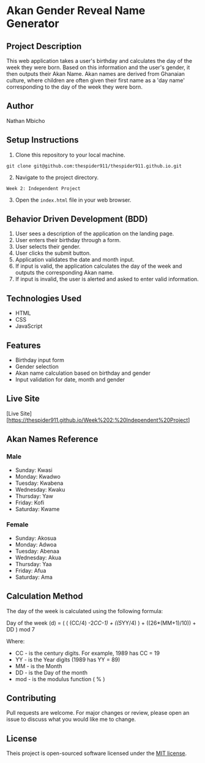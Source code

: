 # Akan Gender Reveal Name Generator

## Project Description
This web application takes a user's birthday and calculates the day of the week they were born. Based on this information and the user's gender, it then outputs their Akan Name. Akan names are derived from Ghanaian culture, where children are often given their first name as a 'day name' corresponding to the day of the week they were born.

## Author
Nathan Mbicho

## Setup Instructions
1. Clone this repository to your local machine.
```
git clone git@github.com:thespider911/thespider911.github.io.git
```
2. Navigate to the project directory.
```
Week 2: Independent Project
```
3. Open the `index.html` file in your web browser.

## Behavior Driven Development (BDD)
1. User sees a description of the application on the landing page.
2. User enters their birthday through a form.
3. User selects their gender.
4. User clicks the submit button.
5. Application validates the date and month input.
6. If input is valid, the application calculates the day of the week and outputs the corresponding Akan name.
7. If input is invalid, the user is alerted and asked to enter valid information.

## Technologies Used
- HTML
- CSS
- JavaScript

## Features
- Birthday input form
- Gender selection
- Akan name calculation based on birthday and gender
- Input validation for date, month and gender

## Live Site
[Live Site][https://thespider911.github.io/Week%202:%20Independent%20Project]

## Akan Names Reference
### Male
- Sunday: Kwasi
- Monday: Kwadwo
- Tuesday: Kwabena
- Wednesday: Kwaku
- Thursday: Yaw
- Friday: Kofi
- Saturday: Kwame

### Female
- Sunday: Akosua
- Monday: Adwoa
- Tuesday: Abenaa
- Wednesday: Akua
- Thursday: Yaa
- Friday: Afua
- Saturday: Ama

## Calculation Method
The day of the week is calculated using the following formula:

Day of the week (d) = ( ( (CC/4) -2*CC-1) + ((5*YY/4) ) + ((26*(MM+1)/10)) + DD ) mod 7

Where:
- CC - is the century digits. For example, 1989 has CC = 19
- YY - is the Year digits (1989 has YY = 89)
- MM - is the Month
- DD - is the Day of the month
- mod - is the modulus function ( % )

## Contributing
Pull requests are welcome. For major changes or review, please open an issue to discuss what you would like me to change.

## License
Theis project is open-sourced software licensed under the [MIT license](https://opensource.org/license/MIT).